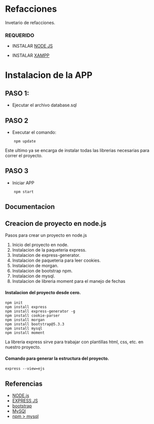 # Refacciones
Invetario de refacciones.

### REQUERIDO
* INSTALAR [NODE JS](https://nodejs.org/en/download/package-manager) 

* INSTALAR [XAMPP](https://www.apachefriends.org/es/download.html)

# Instalacion de la APP
## PASO 1: 
* Ejecutar el archivo database.sql

## PASO 2 
* Executar el comando:
```shell
    npm update
```
Este ultimo ya se encarga de instalar todas las librerias necesarias para correr el proyecto.

## PASO 3
* Iniciar APP
```shell
    npm start
```
## Documentacion

## Creacion de proyecto en node.js
Pasos para crear un proyecto en node.js

1. Inicio del proyecto en node.
2. Instalacion de la paqueteria express.
3. Instalacion de express-generator.
4. Instalacion de paqueteria para leer cookies.
5. Instalacion de morgan.
6. Instalacion de bootstrap npm.
7. Instalacion de mysql.
8. Instalacion de libreria moment para el manejo de fechas



#### Instalacion del proyecto desde cero.

```shell
npm init
npm install express
npm install express-generator -g
npm install cookie-parser
npm install morgan
npm install bootstrap@5.3.3
npm install mysql
npm install moment
```

La libreria express sirve para trabajar con plantillas html, css, etc. en nuestro proyecto.

#### Comando para generar la estructura del proyecto.
```shell
express --view=ejs
```

## Referencias
* [NODE.js](https://nodejs.org/en)
* [EXPRESS JS](https://expressjs.com/es/)
* [bootstrap](https://getbootstrap.com)
* [MySQl](https://www.mysql.com)
* [npm > mysql](https://www.npmjs.com/package/mysql)